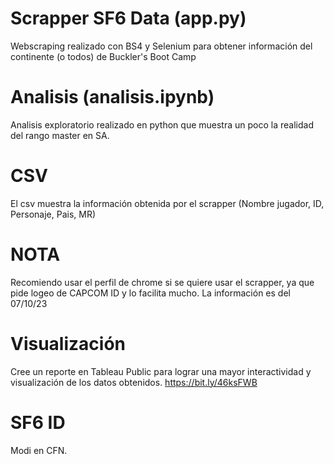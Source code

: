 # Scrapper SF6 Data (app.py)
Webscraping realizado con BS4 y Selenium para obtener información del continente (o todos) de Buckler's Boot Camp

# Analisis (analisis.ipynb)
Analisis exploratorio realizado en python que muestra un poco la realidad del rango master en SA.

# CSV
El csv muestra la información obtenida por el scrapper (Nombre jugador, ID, Personaje, Pais, MR)

# NOTA
Recomiendo usar el perfil de chrome si se quiere usar el scrapper, ya que pide logeo de CAPCOM ID y lo facilita mucho. La información es del 07/10/23

# Visualización
Cree un reporte en Tableau Public para lograr una mayor interactividad y visualización de los datos obtenidos.
https://bit.ly/46ksFWB

# SF6 ID
Modi en CFN.

